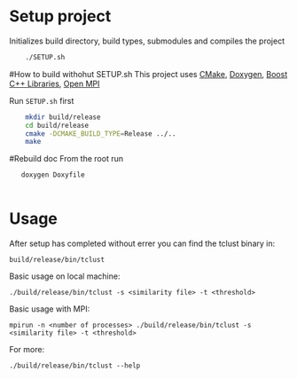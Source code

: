 # Setup project
Initializes build directory, build types, submodules and compiles the project
```Bash
	./SETUP.sh
```

#How to build withohut SETUP.sh
This project uses 
[CMake](https://cmake.org/), 
[Doxygen](http://www.stack.nl/~dimitri/doxygen/index.html),
[Boost C++ Libraries](http://www.boost.org/),
[Open MPI](https://www.open-mpi.org/)

Run `SETUP.sh` first
```Bash
	mkdir build/release
	cd build/release
	cmake -DCMAKE_BUILD_TYPE=Release ../..
	make
```

#Rebuild doc
From the root run
```Bash
   doxygen Doxyfile
   
```


# Usage
After setup has completed without errer you can find the tclust binary in:
	
	build/release/bin/tclust

Basic usage on local machine:

	./build/release/bin/tclust -s <similarity file> -t <threshold> 

Basic usage with MPI:

	mpirun -n <number of processes> ./build/release/bin/tclust -s <similarity file> -t <threshold> 

For more:

	./build/release/bin/tclust --help

